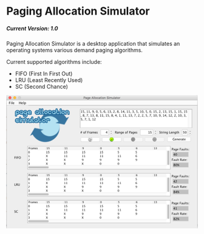 # Paging Allocation Simulator
##### Current Version: 1.0

Paging Allocation Simulator is a desktop application that simulates an operating systems various demand paging 
algorithms.

Current supported algorithms include:
* FIFO (First In First Out)
* LRU (Least Recently Used)
* SC (Second Chance)

![Paging Allocation Simulator screenshot](src/main/resources/images/screenshot.png)

